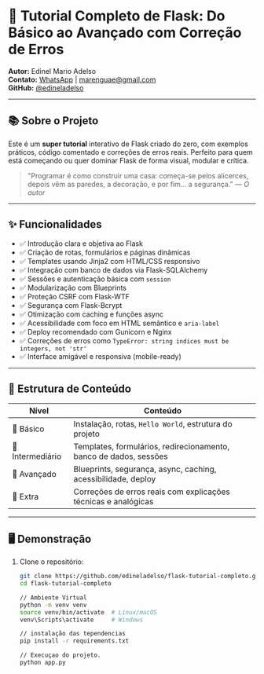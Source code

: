 # 🚀 Tutorial Completo de Flask: Do Básico ao Avançado com Correção de Erros

**Autor:** Edinel Mario Adelso  
**Contato:** [WhatsApp](https://wa.me/258878690250?text=Olá,%20podemos%20conversar?%20GitHub) | marenguae@gmail.com  
**GitHub:** [@edineladelso](https://github.com/edineladelso)

---

## 📚 Sobre o Projeto

Este é um **super tutorial** interativo de Flask criado do zero, com exemplos práticos, código comentado e correções de erros reais. Perfeito para quem está começando ou quer dominar Flask de forma visual, modular e crítica.

> "Programar é como construir uma casa: começa-se pelos alicerces, depois vêm as paredes, a decoração, e por fim... a segurança." — *O autor*

---

## ✨ Funcionalidades

- ✅ Introdução clara e objetiva ao Flask
- ✅ Criação de rotas, formulários e páginas dinâmicas
- ✅ Templates usando Jinja2 com HTML/CSS responsivo
- ✅ Integração com banco de dados via Flask-SQLAlchemy
- ✅ Sessões e autenticação básica com `session`
- ✅ Modularização com Blueprints
- ✅ Proteção CSRF com Flask-WTF
- ✅ Segurança com Flask-Bcrypt
- ✅ Otimização com caching e funções async
- ✅ Acessibilidade com foco em HTML semântico e `aria-label`
- ✅ Deploy recomendado com Gunicorn e Nginx
- ✅ Correções de erros como `TypeError: string indices must be integers, not 'str'`
- ✅ Interface amigável e responsiva (mobile-ready)

---

## 🧠 Estrutura de Conteúdo

| Nível         | Conteúdo                                                                            |
|---------------|--------------------------------------------------------------------------------------|
| 🔰 Básico      | Instalação, rotas, `Hello World`, estrutura do projeto                              |
| 🔧 Intermediário | Templates, formulários, redirecionamento, banco de dados, sessões                  |
| 🧠 Avançado     | Blueprints, segurança, async, caching, acessibilidade, deploy                       |
| 🚨 Extra       | Correções de erros reais com explicações técnicas e analógicas                      |

---

## 🖥️ Demonstração

1. Clone o repositório:
   ```bash
   git clone https://github.com/edineladelso/flask-tutorial-completo.git
   cd flask-tutorial-completo
   
   // Ambiente Virtual
   python -m venv venv
   source venv/bin/activate  # Linux/macOS
   venv\Scripts\activate     # Windows
   
   // instalação das tependencias
   pip install -r requirements.txt
   
   // Execuçao do projeto.
   python app.py 